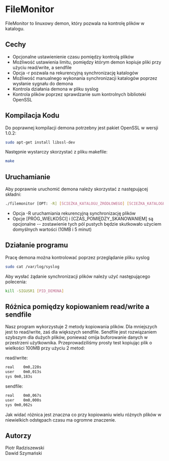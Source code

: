 # FileMonitor

FileMonitor to linuxowy demon, który pozwala na kontrolę plików w katalogu.

## Cechy

- Opcjonalne ustawienienie czasu pomiędzy kontrolą plików
- Możliwość ustawienia limitu, pomiędzy którym demon kopiuje pliki przy użyciu read/write, a sendfile
- Opcja -r pozwala na rekurencyjną synchronizację katalogów
- Możliwość manualnego wykonania synchronizacji katalogów poprzez wysłanie sygnału do demona
- Kontrola działania demona w pliku syslog
- Kontrola plików poprzez sprawdzanie sum kontrolnych biblioteki OpenSSL

## Kompilacja Kodu

Do poprawnej kompilacji demona potrzebny jest pakiet OpenSSL w wersji 1.0.2:
```sh
sudo apt-get install libssl-dev
```

Następnie wystarczy skorzystać z pliku makefile:

```sh
make
```

## Uruchamianie

Aby poprawnie uruchomić demona należy skorzystać z następującej składni:

```sh
./filemonitor [OPT: -R] [ŚCIEŻKA_KATALOGU_ŹRÓDŁOWEGO] [ŚCIEŻKA_KATALOGU_DOCELOWEGO] [PRÓG_WIELKOŚCI]:[CZAS_POMIĘDZY_SKANOWANIEM]
```

- Opcja -R uruchamiania rekurencyjną synchronizację plików
- Opcje [PRÓG_WIELKOŚCI] i [CZAS_POMIĘDZY_SKANOWANIEM] są opcjonalne -- zostawienie tych pól pustych będzie skutkowało użyciem domyślnych wartości (10MB i 5 minut)

## Działanie programu

Pracę demona można kontrolować poprzez przeglądanie pliku syslog

```sh
sudo cat /var/log/syslog
```

Aby wysłać żądanie synchronizacji plików należy użyć następującego polecenia:

```sh
kill -SIGUSR1 [PID_DEMONA]
```

## Różnica pomiędzy kopiowaniem read/write a sendfile

Nasz program wykorzystuje 2 metody kopiowania plików. Dla mniejszych jest to read/write, zaś dla większych sendfile.
Sendfile jest rozwiązaniem szybszym dla dużych plików, ponieważ omija buforowanie danych w przestrzeni użytkownika.
Przeprowadziliśmy prosty test kopiując plik o wielkości 100MB przy użyciu 2 metod:

read/write:
```sh
real	0m0,220s
user	0m0,013s
sys	0m0,183s
```

sendfile:
```sh
real	0m0,067s
user	0m0,000s
sys	0m0,062s
```

Jak widać różnica jest znaczna co przy kopiowaniu wielu różnych plików w niewielkich odstępach czasu ma ogromne znaczenie.

## Autorzy

Piotr Radziszewski\
Dawid Szymański



